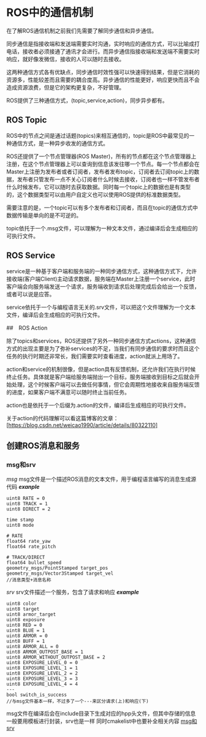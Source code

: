 # ROS中的通信机制
在了解ROS通信机制之前我们先需要了解同步通信和异步通信。

同步通信是指接收端和发送端需要实时沟通，实时响应的通信方式，可以比喻成打电话，接收者必须接通了通讯才会进行。而异步通信指接收端和发送端不需要实时响应，就好像发微信，接收的人可以随时去接收。

这两种通信方式各有优缺点，同步通信时效性强可以快速得到结果，但是它消耗的资源多，性能较差而且需要的耦合度高。异步通信的性能更好，响应更快而且不会造成资源浪费，但是它的架构更复杂，不好管理。

ROS提供了三种通信方式，(topic,service,action)，同步异步都有。

## ROS Topic

ROS中的节点之间是通过话题(topics)来相互通信的，topic是ROS中最常见的一种通信方式，是一种异步收发的通信方式。

ROS还提供了一个节点管理器(ROS Master)，所有的节点都在这个节点管理器上注册，在这个节点管理器上可以查询到信息该发往哪一个节点。每一个节点都会在Master上注册为发布者或者订阅者，发布者发布topic，订阅者去订阅topic上的数据，发布者只管发布一点不关心订阅者什么时候去接收，订阅者也一样不管发布者什么时候发布，它可以随时去获取数据。同时每一个topic上的数据也是有类型的，这个数据类型可以由用户自定义也可以使用ROS提供的标准数据类型。

需要注意的是，一个topic可以有多个发布者和订阅者，而且在topic的通信方式中数据传输是单向的是不可逆的。

topic依托于一个.msg文件，可以理解为一种文本文件，通过编译后会生成相应的可执行文件。

## ROS Service
service是一种基于客户端和服务端的一种同步通信方式，这种通信方式下，允许接收端(客户端Client)主动请求数据，服务端在Master上注册一个service，此时客户端会向服务端发送一个请求，服务端收到请求后处理完成后会给出一个反馈，或者可以说是应答。

service依托于一个与编程语言无关的.srv文件，可以把这个文件理解为一个文本文件，编译后会生成相应的可执行文件。		

##　ROS Action

除了topics和services，ROS还提供了另外一种同步通信方式actions，这种通信方式的出现主要是为了弥补services的不足，当我们有同步通信的要求时而且这个任务的执行时期还非常长，我们需要实时查看进度，action就派上用场了。

action和service的机制很像，但是action具有反馈机制，还允许我们在执行时候终止任务。具体就是客户端给服务端抛出一个目标，服务端接收到目标之后就会开始处理，这个时候客户端可以去做任何事情，但它会周期性地接收来自服务端反馈的进度，如果客户端不满意可以随时终止当前任务。

action也是依托于一个后缀为.action的文件，编译后生成相应的可执行文件。

关于action的代码理解可以看这篇博客的文章：[https://blog.csdn.net/weicao1990/article/details/80322110]		

## 创建ROS消息和服务
### msg和srv
*msg*
msg文件是一个描述ROS消息的文本文件，用于编程语言编写的消息生成源代码
***exanple***
```
uint8 RATE = 0
uint8 TRACK = 1
uint8 DIRECT = 2

time stamp
uint8 mode

# RATE
float64 rate_yaw
float64 rate_pitch

# TRACK/DIRECT
float64 bullet_speed
geometry_msgs/PointStamped target_pos
geometry_msgs/Vector3Stamped target_vel
//消息类型+消息名称
```

*srv*
srv文件描述一个服务，包含了请求和响应
***example***

```
uint8 color
uint8 target
uint8 armor_target
uint8 exposure
uint8 RED = 0
uint8 BLUE = 1
uint8 ARMOR = 0
uint8 BUFF = 1
uint8 ARMOR_ALL = 0
uint8 ARMOR_OUTPOST_BASE = 1
uint8 ARMOR_WITHOUT_OUTPOST_BASE = 2
uint8 EXPOSURE_LEVEL_0 = 0
uint8 EXPOSURE_LEVEL_1 = 1
uint8 EXPOSURE_LEVEL_2 = 2
uint8 EXPOSURE_LEVEL_3 = 3
uint8 EXPOSURE_LEVEL_4 = 4
---
bool switch_is_success
//与msg文件基本一样，不过多了一个---来区分请求(上)和响应(下)
```

msg文件在编译后会在include目录下生成对应的hpp头文件，但其中存储的信息一般要用模板进行封装，srv也是一样
同时cmakelist中也要补全相关内容
[msg和srv](http://wiki.ros.org/cn/ROS/Tutorials/CreatingMsgAndSrv)

